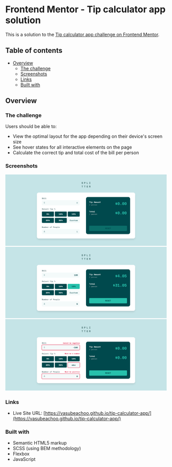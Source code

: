 # Frontend Mentor - Tip calculator app solution

This is a solution to the [Tip calculator app challenge on Frontend Mentor](https://www.frontendmentor.io/challenges/tip-calculator-app-ugJNGbJUX).

## Table of contents

- [Overview](#overview)
  - [The challenge](#the-challenge)
  - [Screenshots](#screenshots)
  - [Links](#links)
  - [Built with](#built-with)

## Overview

### The challenge

Users should be able to:

- View the optimal layout for the app depending on their device's screen size
- See hover states for all interactive elements on the page
- Calculate the correct tip and total cost of the bill per person

### Screenshots

![](./images/screenshot1.png)
![](./images/screenshot2.png)
![](./images/screenshot3.png)

### Links

- Live Site URL: [https://vasubeachoo.github.io/tip-calculator-app/](https://vasubeachoo.github.io/tip-calculator-app/)

### Built with

- Semantic HTML5 markup
- SCSS (using BEM methodology)
- Flexbox
- JavaScript